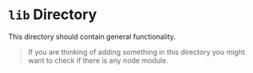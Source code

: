 # `lib` Directory

This directory should contain general functionality. 

> If you are thinking of adding something in this directory you might want to check if there is any node module.